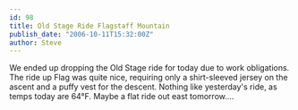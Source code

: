 ```yaml
---
id: 98
title: Old Stage Ride Flagstaff Mountain
publish_date: "2006-10-11T15:32:00Z"
author: Steve
---
```

We ended up dropping the Old Stage ride for today due to work obligations. The ride up Flag was quite nice, requiring only a shirt-sleeved jersey on the ascent and a puffy vest for the descent. Nothing like yesterday's ride, as temps today are 64°F. Maybe a flat ride out east tomorrow....
